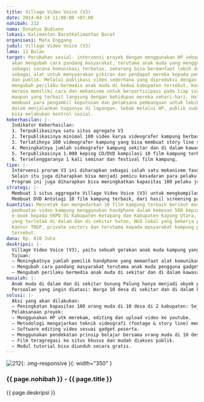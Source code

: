 ```yaml
---
title: Village Video Voice (V3)
date: 2014-04-14 11:08:00 +07:00
nohibah: 212
nama: Donatus Budiono
lokasi: Kalimantan BaratKalimantan Barat
organisasi: Mata Enggang
judul: Village Video Voice (V3)
lama: 12 Bulan
target: Perubahan sosial- intervensi proyek dengan menggunakan HP sebagai media utama
  akan mengubah cara pandang masyarakat, terutama anak muda yang menggunakan HP hanya
  sebagai sarana komunikasi terbatas, sekarang bisa bermanfaat lebih dari itu, yaitu
  sebagai alat untuk menyuarakan pikiran dan pendapat mereka kepada pemangku kepentingan
  dan publik. Melalui publikasi video sederhana yang diproduksi dengan HP, juga akan
  mengubah perilaku bermedia anak muda di kedua kabupaten tersebut, karena mereka
  merasa memiliki cara dan mekanisme untuk berpartisipasi pada tiap isu konservasi,
  maupun yang terkait langsung dengan kehidupan mereka sehari-hari. Hal ini juga akan
  membuat para pengambil keputusan dan pelaksana pembanguan untuk lebih berhati-hati
  dalam menjalankan tugasnya di lapangan. Sebab melalui HP, publik sudah langsung
  bisa melakukan kontrol sosial.
keberhasilan: |-
  Indikator Keberhasilan:
  1. Terpublikasinya satu situs agregate V3
  2. Terpublikasinya minimal 100 video karya videografer kampung berbasis HP di youtube.
  3. Terlatihnya 100 videografer kampung yang bisa membuat story line sederhana, merekam, mengedit videonya dengan HP dan meng-upload ke internet.
  4. Meningkatnya jumlah videografer kampung sekitar dan di dalam kawasan TNGP dari 1 menjadi 100 orang
  5. Terpublikasinya 1.000 keping CD/DVD kompilasi 10 film kampung terbaik berikut tutorial pembuatan video kampung menggunakan HP.
  6. Terselenggaranya 1 kali seminar dan festival film kampung.
tipe: |-
  Intervensi proram V3 ini diharapkan sebagai salah satu mekanisme favorit sebagai visual media bagi orang muda untuk menyampaikan pendapat mereka, kritik bahkan pikiran mereka supaya didengar, terutama tentang bagaimana seharusnya pembangunan yang terkait dengan isu konservasi di desa mereka dilakukan dengan semestinya.
  Selain itu juga diharapkan bisa menjadi pemicu kesadaran para pelaku jurnalisme warga berbasis video di level desa, kabupaten, nasional bahkan internasional untuk bisa berpartisipasi aktif dalam mengawasi kawasan TNGP yang bukan saja menjadi milik warga setempat, tetapi juga menjadi warisan dunia karena keanekaragaman hayati yang terdapat di dalamnya, termasuk ribuan orangutan.
  Program ini juga diharapkan bisa meningkatkan kapasitas 100 pelaku jurnalisme warga berbasis video handphone, yang sangat gampang dibuat dan dipublikasikan melalui internet.
strategi: |-
  Membuat 1 situs aggregate Village Video Voice (V3) untuk mengkompilasi publikasi video para videomaker kampung.
  Membuat DVD Antologi 10 film kampung terbaik, dari hasil screening pada tingkat kabupaten.
kuantitas: Mencetak dan mengedarkan 10 film kampung terbaik berikut modul tutorial
  pembuatan video kampung menggunakan handphone dalam kemasan 500 keping CD/VCD maupun
  e-book kepada SKPD di Kabupaten Ketapang dan Kabupaten Kayong Utara, 15 kepala desa
  yang terletak di dalam dan di sekitar hutan, NGO lokal yang bekerja pada isu konservasi,
  Kantor TNGP, private sectors dan terutama kepada masyarakat kampung pemilik film
  tersebut.
dana: Rp. 810 Juta
deskripsi: |-
  Village Video Voice (V3), yaitu sebuah gerakan anak muda kampung yang menggunakan video dari seluler (handphone) untuk menyuarakan berbagai persoalan maupun ide mereka terkait dengan isu konservasi Taman Nasional Gunung Palung (TNGP) yang terletak di Kabupaten Kayong Utara dan Ketapang, Provinsi Kalimantan Barat. Karena itu, proyek ini akan dilaksanakan di 10 desa yang berada dan di dalam sekitar kawasan TNGP di 2 kabupaten tersebut.
  Tujuan:
  – Meningkatnya jumlah pemilik handphone yang memanfaat alat komunikasi tersebut untuk membuat video tentang persoalan dan ide terkait konservasi Taman Nasional Gunung Palong di Kabupaten Kayong Utara dan Kabupaten Ketapang, Provinsi Kalimantan Barat melalui media sosial di internet.
  – Mengubah cara pandang masyarakat terutama anak muda pengguna gadget (handphone) yang selama ini hanya untuk berkomunikasi saja (SMS dan telepon), sekarang menjadikannya sebagai media untuk menyuarakan pikiran, pendapat, dan gagasan kepada pemangku kepentingan, serta publik secara luas.
  – Mengubah perilaku bermedia anak muda di sekitar dan di dalam kawasan TNGP, di Kabupaten Kayong Utara dan Kabupaten Ketapang.
masalah: |-
  Anak muda di dalam dan di sekitar Gunung Palung hanya menjadi obyek program pemerintah. NGO yang bekerja pada isu konservasi belum maksimal melibatkan mereka. Padahal merekalah pewaris kawasan konservasi yang ditetapkan Menhut melalui SK 721/Menhut-II/2010. Kendati HP dan internet masuk kampung, mereka belum memanfaatkan sebagai sarana penyampaian pendapat. Meski merekam video via HP, hanya sebatas iseng (Assesment Mata Enggang, 14-16 Des 2013, saat Community Jurnalistic Training oleh USAID IFACS di Sukadana). Mata Enggang (ME) mengembangkan jurnalisme kampung oleh Alexander Mering (2007). ME bersama anak muda di Sui. Ambawang (Kubu Raya) dan Sukadana (Kayong Utara) membuat film sederhana menggunakan HP untuk komunitas.
  Persoalan yang ingin diatasi: Warga 10 desa di sekitar dan di dalam kawasan TNGP belum punya media untuk menyampaikan pendapat, ide, dan kontrol terhadap kebijakan TNGP. HP untuk SMS, menelepon, foto dan video hanya narsis. Media belum memberi ruang bagi orang muda.
solusi: |-
  Aksi yang akan dilakukan:
  – Peningkatan kapasitas 100 orang muda di 10 desa di 2 kabupaten: Sejahtera, Simpang Tiga, Sutra, Pampang Harapan, Pangkalan Buton, Harapan Mulia, Benawai Agung, Sedahan, Seponti Jaya dan Rantau Panjang.
  Pelaksanaan proyek:
  – Menggunakan HP utk merekam, editing dan upload video ke youtube.
  – Metodologi mengajarkan teknik videografi (footage & story line) menggunakan jurnalisme kampung yang menekankan isu lokal dengan memodifikasi 5W+H jadi ADISIKAMBA (Apa, Di mana, Siapa, Kapan, Mengapa, Bagaimana).
  – Software editing video sesuai gadget peserta.
  – Menggunakan pendekatan prinsip belajar bersama orang muda di 10 desa, yang tergabung di sispala sekolah, multistakeholder forum yang diinisiasi USAID IFACS, dan anak muda binaan NGO lokal. Kegiatan dimulai screening tingkat desa, memunculkan 5 nominasi film, lalu seminar & Festival Film Kampung.
  – Film teragregasi ke situs khusus dan mudah diakses publik.
  – Modul tutorial bisa diunduh secara gratis.
---
```


![212](/static/img/hibahcms/212.png){: .img-responsive }{: width="350" }

### {{ page.nohibah }} - {{ page.title }}

{{ page.deskripsi }}
